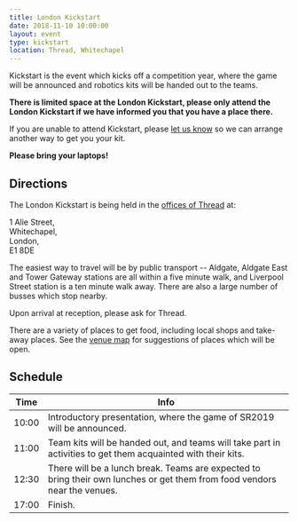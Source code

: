 ```yaml
---
title: London Kickstart
date: 2018-11-10 10:00:00
layout: event
type: kickstart
location: Thread, Whitechapel
---
```


Kickstart is the event which kicks off a competition year, where the game will
be announced and robotics kits will be handed out to the teams.

**There is limited space at the London Kickstart, please only attend the London
Kickstart if we have informed you that you have a place there.**

If you are unable to attend Kickstart, please [let us know][teams-contact] so we
can arrange another way to get you your kit.

**Please bring your laptops!**

## Directions

The London Kickstart is being held in the [offices of Thread][venue-map] at:

1 Alie Street,  
Whitechapel,  
London,  
E1 8DE  

The easiest way to travel will be by public transport -- Aldgate, Aldgate East
and Tower Gateway stations are all within a five minute walk, and Liverpool
Street station is a ten minute walk away. There are also a large number of
busses which stop nearby.

<!-- TODO: find out whether we can provide parking
If you intend to travel by road, please [let us know][teams-contact] so we can
arrange for parking.
 -->

Upon arrival at reception, please ask for Thread.

There are a variety of places to get food, including local shops and take-away
places. See the [venue map][venue-map] for suggestions of places which will be
open.

## Schedule

| Time  | Info |
|-------|------|
| 10:00 | Introductory presentation, where the game of SR2019 will be announced. |
| 11:00 | Team kits will be handed out, and teams will take part in activities to get them acquainted with their kits. |
| 12:30 | There will be a lunch break. Teams are expected to bring their own lunches or get them from food vendors near the venues. |
| 17:00 | Finish. |

[venue-map]: https://goo.gl/UzDEPv
[teams-contact]: mailto:teams@studentrobotics.org
